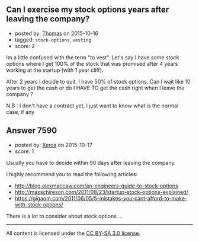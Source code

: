 ## Can I exercise my stock options years after leaving the company?

- posted by: [Thomas](https://stackexchange.com/users/2545829/thomas) on 2015-10-16
- tagged: `stock-options`, `vesting`
- score: 2

Im a little confused with the term "to vest". Let's say I have some stock options where I get 100% of the stock that was promised after 4 years working at the startup (with 1 year cliff).

After 2 years I decide to quit. I have 50% of stock options. Can I wait like 10 years to get the cash or do I HAVE TO get the cash right when I leave the company ?

N.B : I don't have a contract yet, I just want to know what is the normal case, if any


## Answer 7590

- posted by: [Xeros](https://stackexchange.com/users/6984932/xeros) on 2015-10-17
- score: 1

Usually you have to decide within 90 days after leaving the company.

I highly recommend you to read the following articles:

 - http://blog.alexmaccaw.com/an-engineers-guide-to-stock-options
 - http://maxschireson.com/2011/08/23/startup-stock-options-explained/
 - https://gigaom.com/2011/06/05/5-mistakes-you-cant-afford-to-make-with-stock-options/

There is a lot to consider about stock options ...



---

All content is licensed under the [CC BY-SA 3.0 license](https://creativecommons.org/licenses/by-sa/3.0/).
